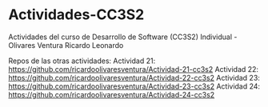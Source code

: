 # Actividades-CC3S2
Actividades del curso de Desarrollo de Software (CC3S2)
Individual - Olivares Ventura Ricardo Leonardo

Repos de las otras actividades:
Actividad 21: https://github.com/ricardoolivaresventura/Actividad-21-cc3s2
Actividad 22: https://github.com/ricardoolivaresventura/Actividad-22-cc3s2
Actividad 23: https://github.com/ricardoolivaresventura/Actividad-23-cc3s2
Actividad 24: https://github.com/ricardoolivaresventura/Actividad-24-cc3s2
